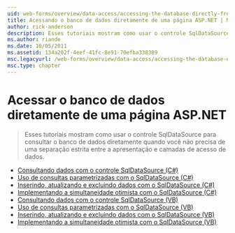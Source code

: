 ```yaml
---
uid: web-forms/overview/data-access/accessing-the-database-directly-from-an-aspnet-page/index
title: Acessando o banco de dados diretamente de uma página ASP.NET | Microsoft Docs
author: rick-anderson
description: Esses tutoriais mostram como usar o controle SqlDataSource para consultar o banco de dados diretamente quando você não precisa de uma rigorosa separação da apresentação e dos dados...
ms.author: riande
ms.date: 10/05/2011
ms.assetid: 134a202f-4eef-41fc-8e91-70efba338389
msc.legacyurl: /web-forms/overview/data-access/accessing-the-database-directly-from-an-aspnet-page
msc.type: chapter
---
```

<a name="accessing-the-database-directly-from-an-aspnet-page"></a>Acessar o banco de dados diretamente de uma página ASP.NET
====================
> Esses tutoriais mostram como usar o controle SqlDataSource para consultar o banco de dados diretamente quando você não precisa de uma separação estrita entre a apresentação e camadas de acesso de dados.


- [Consultando dados com o controle SqlDataSource (C#)](querying-data-with-the-sqldatasource-control-cs.md)
- [Uso de consultas parametrizadas com o SqlDataSource (C#)](using-parameterized-queries-with-the-sqldatasource-cs.md)
- [Inserindo, atualizando e excluindo dados com o SqlDataSource (C#)](inserting-updating-and-deleting-data-with-the-sqldatasource-cs.md)
- [Implementando a simultaneidade otimista com o SqlDataSource (C#)](implementing-optimistic-concurrency-with-the-sqldatasource-cs.md)
- [Consultando dados com o controle SqlDataSource (VB)](querying-data-with-the-sqldatasource-control-vb.md)
- [Uso de consultas parametrizadas com o SqlDataSource (VB)](using-parameterized-queries-with-the-sqldatasource-vb.md)
- [Inserindo, atualizando e excluindo dados com o SqlDataSource (VB)](inserting-updating-and-deleting-data-with-the-sqldatasource-vb.md)
- [Implementando a simultaneidade otimista com o SqlDataSource (VB)](implementing-optimistic-concurrency-with-the-sqldatasource-vb.md)
